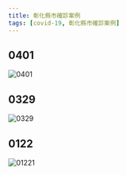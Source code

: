 ```yaml
---
title: 彰化縣市確診案例
tags: [covid-19, 彰化縣市確診案例]
---
```

## 0401
![0401](https://www.chcg.gov.tw/files/25_20220401150822534_0401-01_tmp.jpg)
## 0329
![0329](https://www.chcg.gov.tw/files/25_20220329145328427_0329-%e4%b8%8a%e5%8d%88%e4%bf%ae_tmp.jpg)
## 0122 
![01221](https://www.chcg.gov.tw/files/25_20220122153333702_0122-0101_tmp.jpg)
